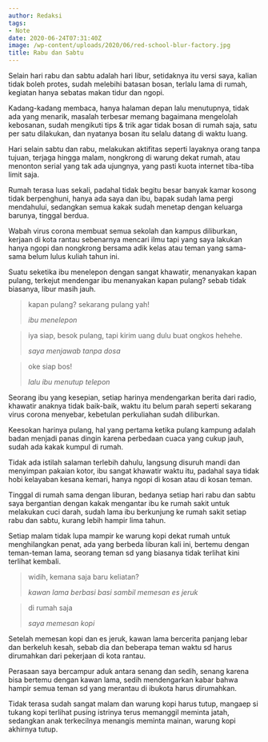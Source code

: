 ```yaml
---
author: Redaksi
tags:
- Note
date: 2020-06-24T07:31:40Z
image: /wp-content/uploads/2020/06/red-school-blur-factory.jpg
title: Rabu dan Sabtu
---
```


Selain hari rabu dan sabtu adalah hari libur, setidaknya itu versi saya, kalian tidak boleh protes, sudah melebihi batasan bosan, terlalu lama di rumah, kegiatan hanya sebatas makan tidur dan ngopi. 

Kadang-kadang membaca, hanya halaman depan lalu menutupnya, tidak ada yang menarik, masalah terbesar memang bagaimana mengelolah kebosanan, sudah mengikuti tips & trik agar tidak bosan di rumah saja, satu per satu dilakukan, dan nyatanya bosan itu selalu datang di waktu luang. 

Hari selain sabtu dan rabu, melakukan aktifitas seperti layaknya orang tanpa tujuan, terjaga hingga malam, nongkrong di warung dekat rumah, atau menonton serial yang tak ada ujungnya, yang pasti kuota internet tiba-tiba limit saja.

Rumah terasa luas sekali, padahal tidak begitu besar banyak kamar kosong tidak berpenghuni, hanya ada saya dan ibu, bapak sudah lama pergi mendahului, sedangkan semua kakak sudah menetap dengan keluarga barunya, tinggal berdua.

Wabah virus corona membuat semua sekolah dan kampus diliburkan, kerjaan di kota rantau sebenarnya mencari ilmu tapi yang saya lakukan hanya ngopi dan nongkrong bersama adik kelas atau teman yang sama-sama belum lulus kuliah tahun ini.

Suatu seketika ibu menelepon dengan sangat khawatir, menanyakan kapan pulang, terkejut mendengar ibu menanyakan kapan pulang? sebab tidak biasanya, libur masih jauh.

<blockquote class="wp-block-quote">
  <p>
    kapan pulang? sekarang pulang yah!
  </p>
  
  <cite>ibu menelepon </cite>
</blockquote>

<blockquote class="wp-block-quote">
  <p>
    iya siap, besok pulang, tapi kirim uang dulu buat ongkos hehehe.
  </p>
  
  <cite>saya menjawab tanpa dosa</cite>
</blockquote>

<blockquote class="wp-block-quote">
  <p>
    oke siap bos!
  </p>
  
  <cite>lalu ibu menutup telepon </cite>
</blockquote>

Seorang ibu yang kesepian, setiap harinya mendengarkan berita dari radio, khawatir anaknya tidak baik-baik, waktu itu belum parah seperti sekarang virus corona menyebar, kebetulan perkuliahan sudah diliburkan.

Keesokan harinya pulang, hal yang pertama ketika pulang kampung adalah badan menjadi panas dingin karena perbedaan cuaca yang cukup jauh, sudah ada kakak kumpul di rumah.

Tidak ada istilah salaman terlebih dahulu, langsung disuruh mandi dan menyimpan pakaian kotor, ibu sangat khawatir waktu itu, padahal saya tidak hobi kelayaban kesana kemari, hanya ngopi di kosan atau di kosan teman.

Tinggal di rumah sama dengan liburan, bedanya setiap hari rabu dan sabtu saya bergantian dengan kakak mengantar ibu ke rumah sakit untuk melakukan cuci darah, sudah lama ibu berkunjung ke rumah sakit setiap rabu dan sabtu, kurang lebih hampir lima tahun.

Setiap malam tidak lupa mampir ke warung kopi dekat rumah untuk menghilangkan penat, ada yang berbeda liburan kali ini, bertemu dengan teman-teman lama, seorang teman sd yang biasanya tidak terlihat kini terlihat kembali.

<blockquote class="wp-block-quote">
  <p>
    widih, kemana saja baru keliatan?
  </p>
  
  <cite>kawan lama berbasi basi sambil memesan es jeruk</cite>
</blockquote>

<blockquote class="wp-block-quote">
  <p>
    di rumah saja
  </p>
  
  <cite>saya memesan kopi</cite>
</blockquote>

Setelah memesan kopi dan es jeruk, kawan lama bercerita panjang lebar dan berkeluh kesah, sebab dia dan beberapa teman waktu sd harus dirumahkan dari pekerjaan di kota rantau.

Perasaan saya bercampur aduk antara senang dan sedih, senang karena bisa bertemu dengan kawan lama, sedih mendengarkan kabar bahwa hampir semua teman sd yang merantau di ibukota harus dirumahkan.

Tidak terasa sudah sangat malam dan warung kopi harus tutup, mangaep si tukang kopi terlihat pusing istrinya terus memanggil meminta jatah, sedangkan anak terkecilnya menangis meminta mainan, warung kopi akhirnya tutup.